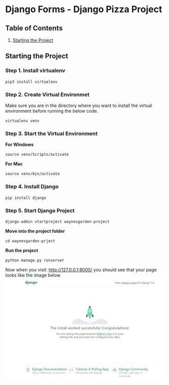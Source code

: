# Django Forms - Django Pizza Project

## Table of Contents
1. [Starting the Project](#starting-the-project)

## Starting the Project

### Step 1. Install virtualenv
```console
pip3 install virtualenv
```
### Step 2. Create Virtual Environmet
Make sure you are in the directory where you want to install the virtual environment before running the below code.
```console
virtualenv venv
```

### Step 3. Start the Virtual Environment
**For Windows**
```console
source venv/Scripts/activate
```

**For Mac**
```console
source venv/bin/activate
```
### Step 4. Install Django
```console
pip install django
```
### Step 5. Start Django Project
```console
django-admin startproject waynesgarden-project
```
**Move into the project folder**
```console
cd waynesgarden-prject
```
**Run the project**
```console
python manage.py runserver
```
Now when you visit: http://127.0.0.1:8000/ you should see that your page looks like the image below
![Django Start Page](django-start-page.jpg)
